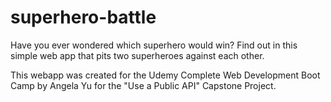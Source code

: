 # superhero-battle

Have you ever wondered which superhero would win? Find out in this simple web app that pits two superheroes against each other.

This webapp was created for the Udemy Complete Web Development Boot Camp by Angela Yu for the "Use a Public API" Capstone Project.
